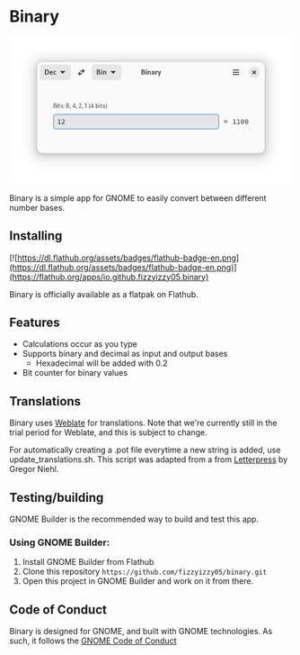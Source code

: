 # Binary

![Image of Binary](img/binary-screenshot.png)

Binary is a simple app for GNOME to easily convert between different number bases. 
## Installing
[![https://dl.flathub.org/assets/badges/flathub-badge-en.png](https://dl.flathub.org/assets/badges/flathub-badge-en.png)](https://flathub.org/apps/io.github.fizzyizzy05.binary)

Binary is officially available as a flatpak on Flathub. 

## Features
- Calculations occur as you type
- Supports binary and decimal as input and output bases
    - Hexadecimal will be added with 0.2
- Bit counter for binary values

## Translations
Binary uses [Weblate](https://hosted.weblate.org/projects/binary/binary-app/) for translations. Note that we're currently still in the trial period for Weblate, and this is subject to change.

For automatically creating a .pot file everytime a new string is added, use update_translations.sh. This script was adapted from a from [Letterpress](https://gitlab.gnome.org/World/Letterpress/-/tree/main) by Gregor Niehl.
  
## Testing/building
GNOME Builder is the recommended way to build and test this app.
### Using GNOME Builder:
1. Install GNOME Builder from Flathub
2. Clone this repository
```https://github.com/fizzyizzy05/binary.git```
3. Open this project in GNOME Builder and work on it from there.

## Code of Conduct
Binary is designed for GNOME, and built with GNOME technologies. As such, it follows the [GNOME Code of Conduct](https://wiki.gnome.org/Foundation/CodeOfConduct)
